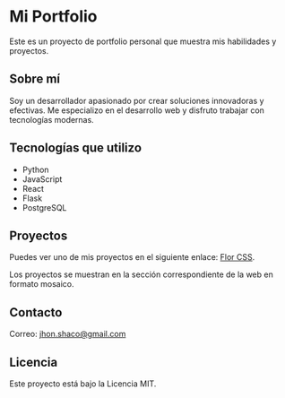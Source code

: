 # Mi Portfolio

Este es un proyecto de portfolio personal que muestra mis habilidades y proyectos.

## Sobre mí

Soy un desarrollador apasionado por crear soluciones innovadoras y efectivas. Me especializo en el desarrollo web y disfruto trabajar con tecnologías modernas.

## Tecnologías que utilizo

- Python
- JavaScript
- React
- Flask
- PostgreSQL

## Proyectos

Puedes ver uno de mis proyectos en el siguiente enlace: [Flor CSS](https://jhonziz2.github.io/flor_css/).

Los proyectos se muestran en la sección correspondiente de la web en formato mosaico.

## Contacto

Correo: jhon.shaco@gmail.com

## Licencia

Este proyecto está bajo la Licencia MIT.